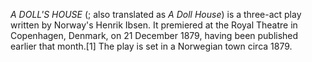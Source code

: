 _A DOLL'S HOUSE_ (; also translated as _A Doll House_) is a three-act play written by Norway's Henrik Ibsen. It premiered at the Royal Theatre in Copenhagen, Denmark, on 21 December 1879, having been published earlier that month.[1] The play is set in a Norwegian town circa 1879.
